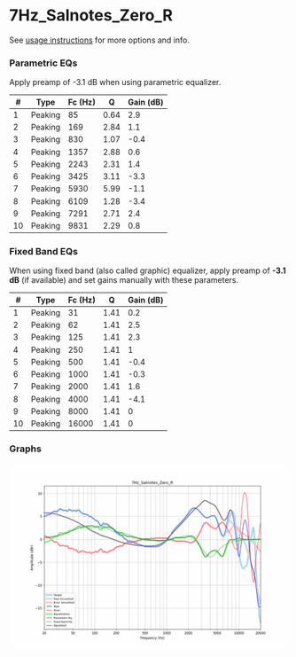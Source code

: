 # 7Hz_Salnotes_Zero_R
See [usage instructions](https://github.com/jaakkopasanen/AutoEq#usage) for more options and info.

### Parametric EQs
Apply preamp of -3.1 dB when using parametric equalizer.

|   # | Type    |   Fc (Hz) |    Q |   Gain (dB) |
|-----|---------|-----------|------|-------------|
|   1 | Peaking |        85 | 0.64 |         2.9 |
|   2 | Peaking |       169 | 2.84 |         1.1 |
|   3 | Peaking |       830 | 1.07 |        -0.4 |
|   4 | Peaking |      1357 | 2.88 |         0.6 |
|   5 | Peaking |      2243 | 2.31 |         1.4 |
|   6 | Peaking |      3425 | 3.11 |        -3.3 |
|   7 | Peaking |      5930 | 5.99 |        -1.1 |
|   8 | Peaking |      6109 | 1.28 |        -3.4 |
|   9 | Peaking |      7291 | 2.71 |         2.4 |
|  10 | Peaking |      9831 | 2.29 |         0.8 |

### Fixed Band EQs
When using fixed band (also called graphic) equalizer, apply preamp of **-3.1 dB** (if available) and set gains manually with these parameters.

|   # | Type    |   Fc (Hz) |    Q |   Gain (dB) |
|-----|---------|-----------|------|-------------|
|   1 | Peaking |        31 | 1.41 |         0.2 |
|   2 | Peaking |        62 | 1.41 |         2.5 |
|   3 | Peaking |       125 | 1.41 |         2.3 |
|   4 | Peaking |       250 | 1.41 |         1   |
|   5 | Peaking |       500 | 1.41 |        -0.4 |
|   6 | Peaking |      1000 | 1.41 |        -0.3 |
|   7 | Peaking |      2000 | 1.41 |         1.6 |
|   8 | Peaking |      4000 | 1.41 |        -4.1 |
|   9 | Peaking |      8000 | 1.41 |         0   |
|  10 | Peaking |     16000 | 1.41 |         0   |

### Graphs
![](./7Hz_Salnotes_Zero_R.png)
